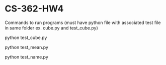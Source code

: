 # CS-362-HW4
Commands to run programs (must have python file with associated test file in same folder ex. cube.py and test_cube.py)

python test_cube.py

python test_mean.py

python test_name.py

